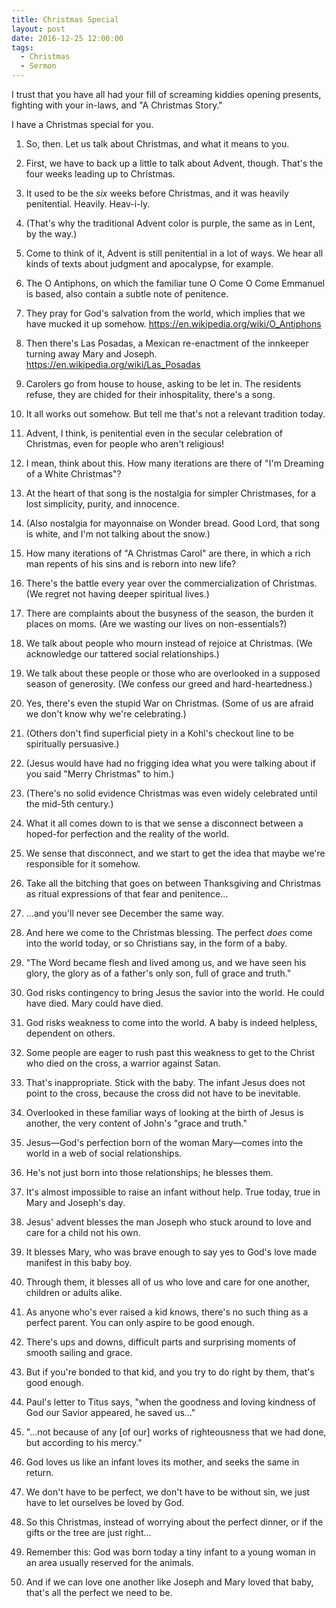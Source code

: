 ```yaml
---
title: Christmas Special
layout: post
date: 2016-12-25 12:00:00
tags: 
  - Christmas
  - Sermon
---
```


I trust that you have all had your fill of screaming kiddies opening presents, fighting with your in-laws, and "A Christmas Story."


I have a Christmas special for you.


<!--more-->


1. So, then. Let us talk about Christmas, and what it means to you.


2. First, we have to back up a little to talk about Advent, though. That's the four weeks leading up to Christmas.


3. It used to be the *six* weeks before Christmas, and it was heavily penitential. Heavily. Heav-i-ly.


4. (That's why the traditional Advent color is purple, the same as in Lent, by the way.) 


5. Come to think of it, Advent is still penitential in a lot of ways. We hear all kinds of texts about judgment and apocalypse, for example.


6. The O Antiphons, on which the familiar tune O Come O Come Emmanuel is based, also contain a subtle note of penitence.


7. They pray for God's salvation from the world, which implies that we have mucked it up somehow. https://en.wikipedia.org/wiki/O_Antiphons


8. Then there's Las Posadas, a Mexican re-enactment of the innkeeper turning away Mary and Joseph. https://en.wikipedia.org/wiki/Las_Posadas


9. Carolers go from house to house, asking to be let in. The residents refuse, they are chided for their inhospitality, there's a song.


10. It all works out somehow. But tell me that's not a relevant tradition today.


11. Advent, I think, is penitential even in the secular celebration of Christmas, even for people who aren't religious!


12. I mean, think about this. How many iterations are there of "I'm Dreaming of a White Christmas"?


13. At the heart of that song is the nostalgia for simpler Christmases, for a lost simplicity, purity, and innocence.



14. (Also nostalgia for mayonnaise on Wonder bread. Good Lord, that song is white, and I'm not talking about the snow.)


15. How many iterations of "A Christmas Carol" are there, in which a rich man repents of his sins and is reborn into new life?



16. There's the battle every year over the commercialization of Christmas. (We regret not having deeper spiritual lives.)


17. There are complaints about the busyness of the season, the burden it places on moms. (Are we wasting our lives on non-essentials?)



18. We talk about people who mourn instead of rejoice at Christmas. (We acknowledge our tattered social relationships.)


19. We talk about these people or those who are overlooked in a supposed season of generosity. (We confess our greed and hard-heartedness.)



20. Yes, there's even the stupid War on Christmas. (Some of us are afraid we don't know why we're celebrating.)


21. (Others don't find superficial piety in a Kohl's checkout line to be spiritually persuasive.)



22. (Jesus would have had no frigging idea what you were talking about if you said "Merry Christmas" to him.)


23. (There's no solid evidence Christmas was even widely celebrated until the mid-5th century.)



24. What it all comes down to is that we sense a disconnect between a hoped-for perfection and the reality of the world.


25. We sense that disconnect, and we start to get the idea that maybe we're responsible for it somehow.



26. Take all the bitching that goes on between Thanksgiving and Christmas as ritual expressions of that fear and penitence…


27. …and you'll never see December the same way.



28. And here we come to the Christmas blessing. The perfect *does* come into the world today, or so Christians say, in the form of a baby.


29. "The Word became flesh and lived among us, and we have seen his glory, the glory as of a father's only son, full of grace and truth."



30. God risks contingency to bring Jesus the savior into the world. He could have died. Mary could have died.


31. God risks weakness to come into the world. A baby is indeed helpless, dependent on others.



32. Some people are eager to rush past this weakness to get to the Christ who died on the cross, a warrior against Satan.


33. That's inappropriate. Stick with the baby. The infant Jesus does not point to the cross, because the cross did not have to be inevitable.



34. Overlooked in these familiar ways of looking at the birth of Jesus is another, the very content of John's "grace and truth."


35. Jesus—God's perfection born of the woman Mary—comes into the world in a web of social relationships.



36. He's not just born into those relationships; he blesses them.

37. It's almost impossible to raise an infant without help. True today, true in Mary and Joseph's day.


38. Jesus' advent blesses the man Joseph who stuck around to love and care for a child not his own.

39. It blesses Mary, who was brave enough to say yes to God's love made manifest in this baby boy.


40. Through them, it blesses all of us who love and care for one another, children or adults alike.

41. As anyone who's ever raised a kid knows, there's no such thing as a perfect parent. You can only aspire to be good enough.



42. There's ups and downs, difficult parts and surprising moments of smooth sailing and grace.

43. But if you're bonded to that kid, and you try to do right by them, that's good enough.


44. Paul's letter to Titus says, "when the goodness and loving kindness of God our Savior appeared, he saved us…"

45. "…not because of any [of our] works of righteousness that we had done, but according to his mercy."


46. God loves us like an infant loves its mother, and seeks the same in return.

47. We don't have to be perfect, we don't have to be without sin, we just have to let ourselves be loved by God.



48. So this Christmas, instead of worrying about the perfect dinner, or if the gifts or the tree are just right…

49. Remember this: God was born today a tiny infant to a young woman in an area usually reserved for the animals.


50. And if we can love one another like Joseph and Mary loved that baby, that's all the perfect we need to be.